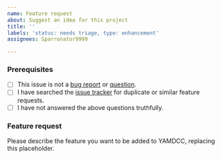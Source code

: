 ```yaml
---
name: Feature request
about: Suggest an idea for this project
title: ''
labels: 'status: needs triage, type: enhancement'
assignees: Sparronator9999

---
```


### Prerequisites

<!-- To check the boxes below, replace the space within the square brackets with an x, i.e. change [ ] to [x].
     Leaving the space in (i.e. [ x] or [x ]) will cause the check box to not display properly.

     Similarly, make sure empty check boxes have a space between the brackets, i.e. [ ] (they should by default).
     Unchecked boxes without the space (i.e. []) will also not display properly. -->

- [ ] This issue is not a [bug report](https://github.com/Sparronator9999/YAMDCC/issues/new?template=bug_report.md) or [question](https://github.com/Sparronator9999/YAMDCC/issues/new?template=question.md).
- [ ] I have searched the [issue tracker](https://github.com/Sparronator9999/YAMDCC/issues?q=label:"type:+enhancement") for duplicate or similar feature requests.
- [ ] I have not answered the above questions truthfully.

### Feature request

Please describe the feature you want to be added to YAMDCC, replacing this placeholder.

